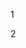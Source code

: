 1

<!-- ![created](https://user-images.githubusercontent.com/55405401/170783849-e845d3ed-028a-4fcf-a245-0b261cabc4a4.png) -->


2


<!-- ![Edit](https://user-images.githubusercontent.com/55405401/170783936-c3f0e872-b68f-4eb9-a578-aaca49825d54.png) -->
